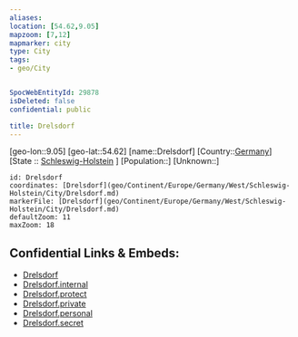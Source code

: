 ```yaml
---
aliases: 
location: [54.62,9.05]
mapzoom: [7,12] 
mapmarker: city 
type: City
tags:
- geo/City


SpocWebEntityId: 29878
isDeleted: false
confidential: public

title: Drelsdorf
---
```

[geo-lon::9.05]
[geo-lat::54.62]
[name::Drelsdorf]
[Country::[Germany](geo/Continent/Europe/Germany.md)]
[State :: [Schleswig-Holstein](geo/Continent/Europe/Germany/West/Schleswig-Holstein.md) ]
[Population::]
[Unknown::]


```leaflet
id: Drelsdorf
coordinates: [Drelsdorf](geo/Continent/Europe/Germany/West/Schleswig-Holstein/City/Drelsdorf.md)
markerFile: [Drelsdorf](geo/Continent/Europe/Germany/West/Schleswig-Holstein/City/Drelsdorf.md)
defaultZoom: 11 
maxZoom: 18
```


## Confidential Links & Embeds: 
- [Drelsdorf](../../../../../../../../_public/geo/Continent/Europe/Germany/West/Schleswig-Holstein/City/Drelsdorf.md) 
- [Drelsdorf.internal](../../../../../../../../_internal/geo/Continent/Europe/Germany/West/Schleswig-Holstein/City/Drelsdorf.internal.md) 
- [Drelsdorf.protect](../../../../../../../../_protect/geo/Continent/Europe/Germany/West/Schleswig-Holstein/City/Drelsdorf.protect.md) 
- [Drelsdorf.private](../../../../../../../../_private/geo/Continent/Europe/Germany/West/Schleswig-Holstein/City/Drelsdorf.private.md) 
- [Drelsdorf.personal](../../../../../../../../_personal/geo/Continent/Europe/Germany/West/Schleswig-Holstein/City/Drelsdorf.personal.md) 
- [Drelsdorf.secret](../../../../../../../../_secret/geo/Continent/Europe/Germany/West/Schleswig-Holstein/City/Drelsdorf.secret.md) 

